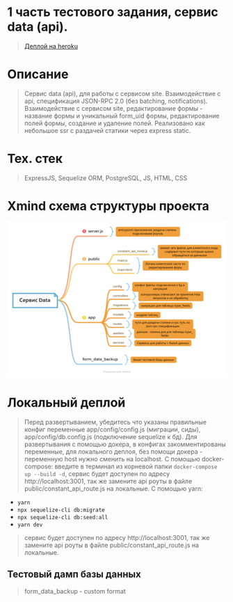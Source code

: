 # 1 часть тестового задания, сервис data (api).

> [Деплой на heroku](https://safe-inlet-43213.herokuapp.com)

# Описание 

> Сервис data (api), для работы с сервисом site.
> Взаимодействие с api, спецификация JSON-RPC 2.0 (без batching, notifications).
> Взаимодействие с сервисом site, редактирование формы - название формы и уникальный form_uid формы, редактирование полей формы, создание и удаление полей.
> Реализовано как небольшое ssr с раздачей статики через express static.

# Тех. стек

> ExpressJS, Sequelize ORM, PostgreSQL, JS, HTML, CSS

# Xmind схема структуры проекта
<img src="./XmindData.png"/>

# Локальный деплой

> Перед развертыванием, убедитесь что указаны правильные конфиг переменные app/config/config.js (миграции, сиды), app/config/db.config.js (подключение sequelize к бд).
> Для развертывания с помощью докера, в конфигах закомментированы переменные, для локального деплоя, без помощи докера - переменную host нужно сменить на localhost.
> С помощью docker-compose: введите в терминал из корневой папки `docker-compose up --build -d`, сервис будет доступен по адресу http://localhost:3001, так же замените api роуты в файле public/constant_api_route.js на локальные.
> С помощью yarn: 
- `yarn`
- `npx sequelize-cli db:migrate`
- `npx sequelize-cli db:seed:all`
- `yarn dev`
> сервис будет доступен по адресу http://localhost:3001, так же замените api роуты в файле public/constant_api_route.js на локальные.

## Тестовый дамп базы данных

> form_data_backup - custom format